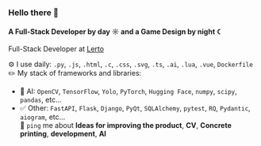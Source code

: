 ### Hello there 👋   
   
#### A Full-Stack Developer by day ☼ and a Game Design by night ☾   
   
Full-Stack Developer at [Lerto]([https://lerto.ru/])<br>   
   
⚙️ I use daily: `.py`, `.js`, `.html`, `.c`, `.css`, `.svg`, `.ts`, `.ai`, `.lua`, `.vue`, `Dockerfile`   
✏️ My stack of frameworks and libraries:   
* 🤖 AI: `OpenCV`, `TensorFlow`, `Yolo`, `PyTorch`, `Hugging Face`, `numpy`, `scipy`, `pandas`, etc…   
* ✅ Other: `FastAPI`, `Flask`, `Django`, `PyQt`, `SQLAlchemy`, `pytest`, `RQ`, `Pydantic`, `aiogram`, etc…   
💬 `ping` me about **Ideas for improving the product**, **CV**, **Concrete printing**, **development**, **AI**

